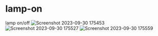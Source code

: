 # lamp-on
 lamp on/off
![Screenshot 2023-09-30 175453](https://github.com/divyavaland1609/lamp-on/assets/142478256/2611727d-ed87-460e-a353-fc6836433597)
![Screenshot 2023-09-30 175527](https://github.com/divyavaland1609/lamp-on/assets/142478256/2ec5b891-29d5-4f79-8fc8-d50289263bd3)
![Screenshot 2023-09-30 175559](https://github.com/divyavaland1609/lamp-on/assets/142478256/13f51da2-bc6b-4ab4-8963-0f9b34eb5201)
